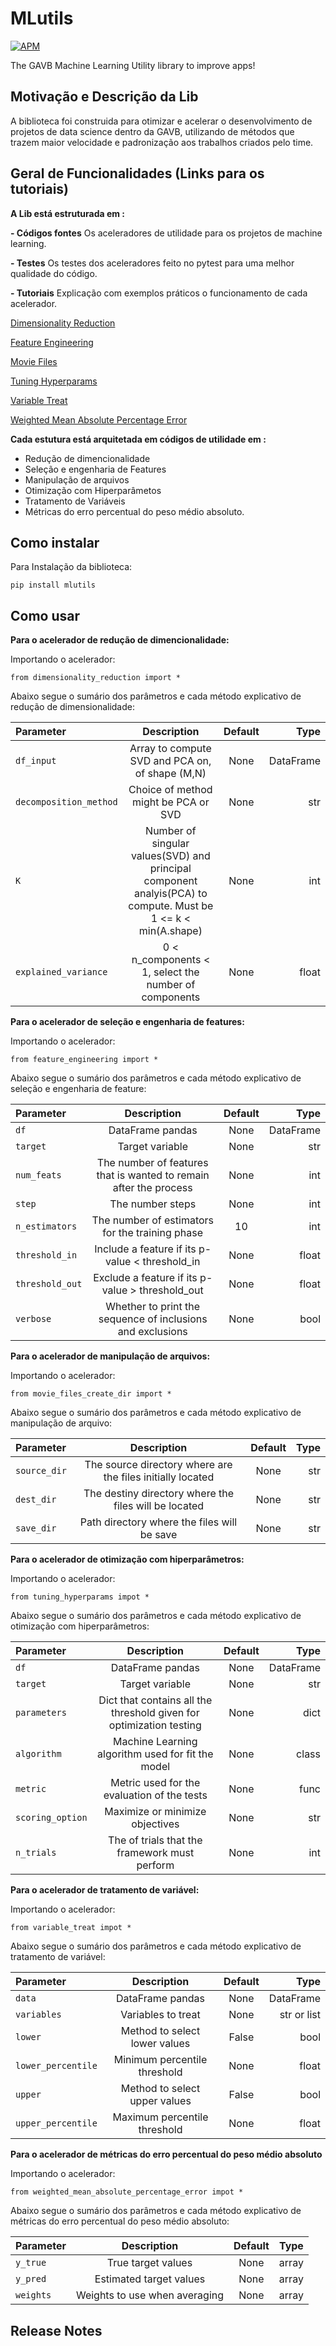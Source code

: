 # **MLutils**

[![APM](https://img.shields.io/apm/l/python?style=plastic)](https://github.com/GAVB-SERVICOS/mlutils/blob/feature/diego/LICENSE)


The GAVB Machine Learning Utility library to improve apps!


## **Motivação e Descrição da Lib**

A biblioteca foi construida para otimizar e acelerar o desenvolvimento de projetos de data science dentro da GAVB, utilizando de métodos que trazem maior velocidade e padronização aos trabalhos criados pelo time.


## **Geral de Funcionalidades (Links para os tutoriais)**

**A Lib está estruturada em :**

**- Códigos fontes**
Os aceleradores de utilidade para os projetos de machine learning.

**- Testes**
Os testes dos aceleradores feito no pytest para uma melhor qualidade do código.

**- Tutoriais**
Explicação com exemplos práticos o funcionamento de cada acelerador.

[Dimensionality Reduction](https://github.com/GAVB-SERVICOS/mlutils/blob/feature/diego/tutorial/tutorial_dimensionality_reduction.ipynb)

[Feature Engineering](https://github.com/GAVB-SERVICOS/mlutils/blob/feature/diego/tutorial/test_tutorial_feature_engineering_regression_hyperparams_tuning.ipynb)

[Movie Files](https://github.com/GAVB-SERVICOS/mlutils/blob/feature/diego/tutorial/tutorial_movie_files_create_dir.ipynb)

[Tuning Hyperparams](https://github.com/GAVB-SERVICOS/mlutils/blob/feature/diego/tutorial/tutorial_tuning_hyperparams.ipynb)

[Variable Treat](https://github.com/GAVB-SERVICOS/mlutils/blob/feature/diego/tutorial/tutorial_variable_treat.ipynb)

[Weighted Mean Absolute Percentage Error](https://github.com/GAVB-SERVICOS/mlutils/blob/feature/diego/tutorial/tutorial_weighted_mean_absolute_percentage_error.ipynb)


**Cada estutura está arquitetada em códigos de utilidade em :**
 
 - Redução de dimencionalidade
 - Seleção e engenharia de Features
 - Manipulação de arquivos
 - Otimização com Hiperparâmetos
 - Tratamento de Variáveis
 - Métricas do erro percentual do peso médio absoluto.


## **Como instalar**

Para Instalação da biblioteca:
```
pip install mlutils
```

## **Como usar**

**Para o acelerador de redução de dimencionalidade:**

Importando o acelerador:

```
from dimensionality_reduction import *

```
Abaixo segue o sumário dos parâmetros e cada método explicativo de redução de dimensionalidade:



|   Parameter   |  Description  |    Default    |    Type    |
| :---         |     :---:      |         :---: |        ---:|
| `df_input`   | Array to compute SVD and PCA on, of shape (M,N)  | None  | DataFrame |
| `decomposition_method` | Choice of method might be PCA or SVD | None |    str    |
| `K` | Number of singular values(SVD) and principal component analyis(PCA) to compute. Must be 1 <= k < min(A.shape) | None |    int    |
| `explained_variance` | 0 < n_components < 1, select the number of components| None |   float   |   


**Para o acelerador de seleção e engenharia de features:**

Importando o acelerador:

```
from feature_engineering import *

```

Abaixo segue o sumário dos parâmetros e cada método explicativo de seleção e engenharia de feature:



|   Parameter   |  Description  |    Default    |    Type    |
| :---         |     :---:      |         :---: |        ---:|
| `df`   | DataFrame pandas  | None  | DataFrame |
| `target` | Target variable | None |    str    |
| `num_feats` | The number of features that is wanted to remain after the process | None |    int    |
| `step` | The number steps| None |   int   | 
| `n_estimators` | The number of estimators for the training phase | 10 |   int   |
| `threshold_in` | Include a feature if its p-value < threshold_in | None |   float   |
| `threshold_out` | Exclude a feature if its p-value > threshold_out | None |   float   |
| `verbose` | Whether to print the sequence of inclusions and exclusions | None |   bool   |



**Para o acelerador de manipulação de arquivos:**

Importando o acelerador:

```
from movie_files_create_dir import *

```

Abaixo segue o sumário dos parâmetros e cada método explicativo de manipulação de arquivo:



|   Parameter   |  Description  |    Default    |    Type    |
| :---         |     :---:      |         :---: |        ---:|
| `source_dir`   | The source directory where are the files initially located | None  | str |
| `dest_dir` | The destiny directory where the files will be located | None |    str    |
| `save_dir` | Path directory where the files will be save | None |    str    |




**Para o acelerador de otimização com hiperparâmetros:**

Importando o acelerador:

```
from tuning_hyperparams impot *

```

Abaixo segue o sumário dos parâmetros e cada método explicativo de otimização com hiperparâmetros:



|   Parameter   |  Description  |    Default    |    Type    |
| :---         |     :---:      |         :---: |        ---:|
| `df`   | DataFrame pandas  | None  | DataFrame |
| `target` | Target variable | None |    str    |
| `parameters` | Dict that contains all the threshold given for optimization testing | None |    dict    |
| `algorithm` | Machine Learning algorithm used for fit the model| None |   class   | 
| `metric` | Metric used for the evaluation of the tests | None |   func   |
| `scoring_option` | Maximize or minimize objectives | None |   str   |
| `n_trials` | The of trials that the framework must perform | None |   int   |



**Para o acelerador de tratamento de variável:**

Importando o acelerador:

```
from variable_treat impot *

```

Abaixo segue o sumário dos parâmetros e cada método explicativo de tratamento de variável:



|   Parameter   |  Description  |    Default    |    Type    |
| :---         |     :---:      |         :---: |        ---:|
| `data`   | DataFrame pandas  | None  | DataFrame |
| `variables` | Variables to treat | None |    str or list    |
| `lower` | Method to select lower values | False |    bool    |
| `lower_percentile` | Minimum percentile threshold | None |   float   | 
| `upper` | Method to select upper values | False |   bool   |
| `upper_percentile` | Maximum percentile threshold | None |   float   |



**Para o acelerador de métricas do erro percentual do peso médio absoluto**

Importando o acelerador:

```
from weighted_mean_absolute_percentage_error impot *

```

Abaixo segue o sumário dos parâmetros e cada método explicativo de métricas do erro percentual do peso médio absoluto:



|   Parameter   |  Description  |    Default    |    Type    |
| :---         |     :---:      |         :---: |        ---:|
| `y_true`   | True target values  | None  | array |
| `y_pred` | Estimated target values | None |    array    |
| `weights` | Weights to use when averaging |  None  |    array    |







## **Release Notes**



